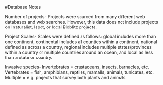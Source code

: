 #Database Notes

Number of projects-
Projects were sourced from many different web databases and web searches. 
However, this data does not include projects on Inaturalist, Ispot, or local Bioblitz projects. 

Project Scales-
Scales were defined as follows: 
global includes more than one continent, 
continental includes all counties within a continent, 
national defined as across a country, 
regional includes multiple states/provinces within a country or multiple countries around an ocean, 
and local as less than a state or country.

Invasive species-
Invertebrates = crustaceans, insects, barnacles, etc.  
Vertebrates = fish, amphibians, reptiles, mamalls, animals, tunicates, etc.
Multiple = e.g. projects that survey both plants and animals

